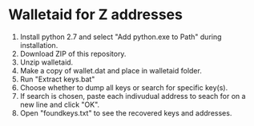 # Walletaid for Z addresses
1. Install python 2.7 and select "Add python.exe to Path" during installation.
2. Download ZIP of this repository.
3. Unzip walletaid.
4. Make a copy of wallet.dat and place in walletaid folder.
5. Run "Extract keys.bat"
6. Choose whether to dump all keys or search for specific key(s).
7. If search is chosen, paste each indivudual address to seach for on a new line and click "OK".
8. Open "foundkeys.txt" to see the recovered keys and addresses.
